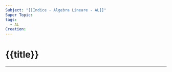 ```yaml
---
Subject: "[[Indice - Algebra Lineare - AL]]"
Super Topic: 
tags:
  - AL
Creation:
---
```

# {{title}}
---
